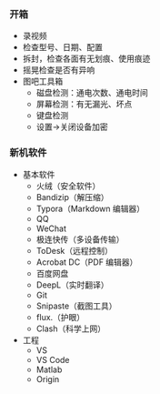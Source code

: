 ### 开箱
- 录视频
- 检查型号、日期、配置
- 拆封，检查各面有无划痕、使用痕迹
- 摇晃检查是否有异响
- 图吧工具箱
	- 磁盘检测：通电次数、通电时间
	- 屏幕检测：有无漏光、坏点
	- 键盘检测
	- 设置->关闭设备加密

### 新机软件
- 基本软件
	- 火绒（安全软件）
	- Bandizip（解压缩）
	- Typora（Markdown 编辑器）
	- QQ
	- WeChat
	- 极连快传（多设备传输）
	- ToDesk（远程控制）
	- Acrobat DC（PDF 编辑器）
	- 百度网盘
	- DeepL（实时翻译）
	- Git
	- Snipaste（截图工具）
	- flux.（护眼）
	- Clash（科学上网）
- 工程
	- VS
	- VS Code
	- Matlab
	- Origin